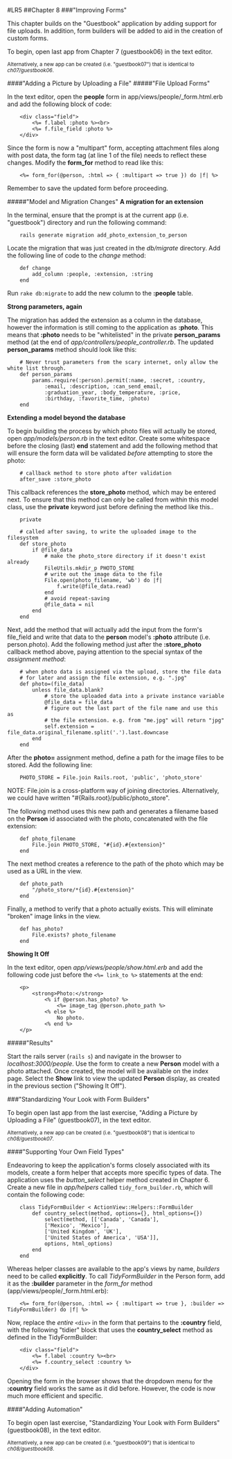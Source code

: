 #LR5
##Chapter 8
###"Improving Forms"

This chapter builds on the "Guestbook" application by adding support for file uploads. In addition, form builders will be added to aid in the creation of custom forms.

To begin, open last app from Chapter 7 (guestbook06) in the text editor.

<sub>Alternatively, a new app can be created (i.e. "guestbook07") that is identical to _ch07/guestbook06_.</sub>

####"Adding a Picture by Uploading a File"
#####"File Upload Forms"

In the text editor, open the **people** form in app/views/people/_form.html.erb and add the following block of code:

		<div class="field">
			<%= f.label :photo %><br>
			<%= f.file_field :photo %>
		</div>

Since the form is now a "multipart" form, accepting attachment files along with post data, the form tag (at line 1 of the file) needs to reflect these changes. Modify the **form_for** method to read like this:

		<%= form_for(@person, :html => { :multipart => true }) do |f| %>

Remember to save the updated form before proceeding.

#####"Model and Migration Changes"
**A migration for an extension**

In the terminal, ensure that the prompt is at the current app (i.e. "guestbook") directory and run the following command:

		rails generate migration add_photo_extension_to_person

Locate the migration that was just created in the _db/migrate_ directory. Add the following line of code to the _change_ method:

		def change
			add_column :people, :extension, :string
		end

Run `rake db:migrate` to add the new column to the **:people** table.

**Strong parameters, again**

The migration has added the extension as a column in the database, however the information is still coming to the application as **:photo**. This means that **:photo** needs to be "whitelisted" in the private **person_params** method (at the end of *app/controllers/people_controller.rb*. The updated **person_params** method should look like this:

		# Never trust parameters from the scary internet, only allow the white list through.
		def person_params
			params.require(:person).permit(:name, :secret, :country,
				:email, :description, :can_send_email, 
				:graduation_year, :body_temperature, :price,
				:birthday, :favorite_time, :photo)
		end

**Extending a model beyond the database**

To begin building the process by which photo files will actually be stored, open *app/models/person.rb* in the text editor. Create some whitespace before the closing (last) **end** statement and add the following method that will ensure the form data will be validated *before* attempting to store the photo:

		# callback method to store photo after validation
		after_save :store_photo

This callback references the **store_photo** method, which may be entered next. To ensure that this method can only be called from *within* this model class, use the **private** keyword just before defining the method like this..

		private
  
		# called after saving, to write the uploaded image to the filesystem
		def store_photo
			if @file_data
				# make the photo_store directory if it doesn't exist already
				FileUtils.mkdir_p PHOTO_STORE
				# write out the image data to the file
				File.open(photo_filename, 'wb') do |f|
					f.write(@file_data.read)
				end
				# avoid repeat-saving
				@file_data = nil
			end
		end

Next, add the method that will actually add the input from the form's file_field and write that data to the **person** model's **:photo** attribute (i.e. person.photo). 
Add the following method just after the **:store_photo** callback method above, paying attention to the special syntax of the _assignment method_:

		# when photo data is assigned via the upload, store the file data
		# for later and assign the file extension, e.g. ".jpg"
		def photo=(file_data)
			unless file_data.blank?
				# store the uploaded data into a private instance variable
				@file_data = file_data
				# figure out the last part of the file name and use this as
				# the file extension. e.g. from "me.jpg" will return "jpg"
				self.extension = file_data.original_filename.split('.').last.downcase
			end
		end

After the **photo=** assignment method, define a path for the image files to be stored. Add the following line:

		PHOTO_STORE = File.join Rails.root, 'public', 'photo_store'

NOTE: File.join is a cross-platform way of joining directories. Alternatively, we could have written "#{Rails.root}/public/photo_store".

The following method uses this new path and generates a filename based on the **Person** id associated with the photo, concatenated with the file extension:

		def photo_filename
			File.join PHOTO_STORE, "#{id}.#{extension}"
		end

The next method creates a reference to the path of the photo which may be used as a URL in the view.

		def photo_path
			"/photo_store/*{id}.#{extension}"
		end

Finally, a method to verify that a photo actually exists. This will eliminate "broken" image links in the view.

		def has_photo?
			File.exists? photo_filename
		end

**Showing It Off**

In the text editor, open *app/views/people/show.html.erb* and add the following code just before the `<%= link_to %>` statements at the end:

		<p>
			<strong>Photo:</strong>
				<% if @person.has_photo? %>
					<%= image_tag @person.photo_path %>
				<% else %>
					No photo.
				<% end %>
		</p>

#####"Results"

Start the rails server (`rails s`) and navigate in the browser to _localhost:3000/people_. Use the form to create a new **Person** model with a photo attached. Once created, the model will be available on the index page. Select the **Show** link to view the updated **Person** display, as created in the previous section ("Showing It Off").

###"Standardizing Your Look with Form Builders"

To begin open last app from the last exercise, "Adding a Picture by Uploading a File" (guestbook07), in the text editor.

<sub>Alternatively, a new app can be created (i.e. "guestbook08") that is identical to _ch08/guestbook07_.</sub>

####"Supporting Your Own Field Types"

Endeavoring to keep the application's forms closely associated with its models, create a form helper that accepts more specific types of data. The application uses the *button_select* helper method created in Chapter 6. Create a new file in *app/helpers* called `tidy_form_builder.rb`, which will contain the following code:

		class TidyFormBuilder < ActionView::Helpers::FormBuilder
			def country_select(method, options={}, html_options={})
				select(method, [['Canada', 'Canada'],
				['Mexico', 'Mexico'],
				['United Kingdom', 'UK'],
				['United States of America', 'USA']],
				options, html_options)
			end
		end

Whereas helper classes are available to the app's views by name, *builders* need to be called **explicitly**. To call *TidyFormBuilder* in the Person form, add it as the **:builder** parameter in the *form_for* method (app/views/people/_form.html.erb):

		<%= form_for(@person, :html => { :multipart => true }, :builder => TidyFormBuilder) do |f| %>

Now, replace the _entire_ `<div>` in the form that pertains to the **:country** field, with the following "tidier" block that uses the **country_select** method as defined in the TidyFormBuilder:

		<div class="field">
			<%= f.label :country %><br>
			<%= f.country_select :country %>
		</div>
		 
Opening the form in the browser shows that the dropdown menu for the **:country** field works the same as it did before. However, the code is now much more efficient and specific.

####"Adding Automation"

To begin open last exercise, "Standardizing Your Look with Form Builders" (guestbook08), in the text editor.

<sub>Alternatively, a new app can be created (i.e. "guestbook09") that is identical to _ch08/guestbook08_.</sub>


